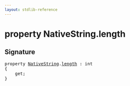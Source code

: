 ```yaml
---
layout: stdlib-reference
---
```


# property NativeString\.length

## Signature

<pre>
<span class='code_keyword'>property</span> <a href="/stdlib-reference/types/NativeString/index" class="code_type">NativeString</a>.<a href="/stdlib-reference/types/NativeString/length">length</a> : <span class="code_keyword">int</span>
{
    get;
}
</pre>

